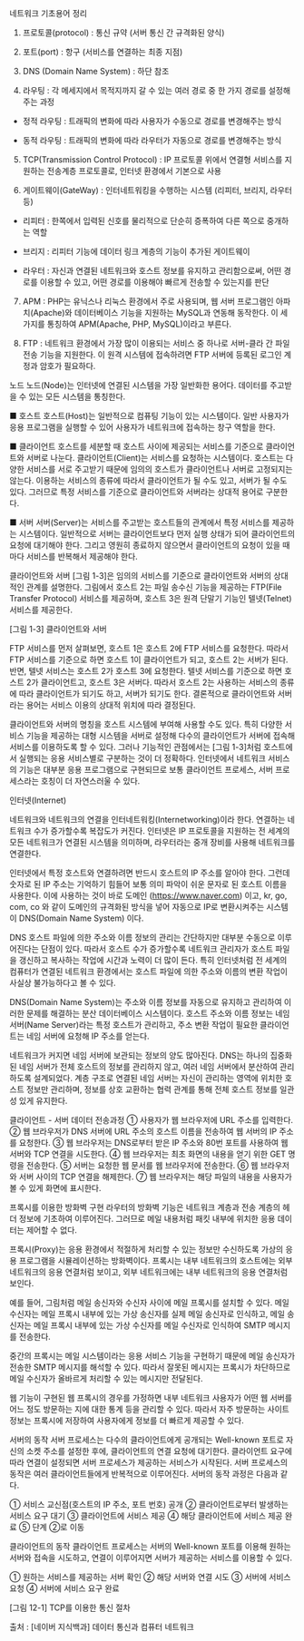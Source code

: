 네트워크 기초용어 정리
1. 프로토콜(protocol) : 통신 규약 (서버 통신 간 규격화된 양식)

2. 포트(port) : 항구 (서비스를 연결하는 최종 지점)

3. DNS (Domain Name System) : 하단 참조

4. 라우팅 : 각 메세지에서 목적지까지 갈 수 있는 여러 경로 중 한 가지 경로를 설정해 주는 과정

 - 정적 라우팅 : 트래픽의 변화에 따라 사용자가 수동으로 경로를 변경해주는 방식

 - 동적 라우팅 : 트래픽의 변화에 따라 라우터가 자동으로 경로를 변경해주는 방식

5. TCP(Transmission Control Protocol) : IP 프로토콜 위에서 연결형 서비스를 지원하는 전송계층 프로토콜로, 인터넷 환경에서 기본으로 사용

6. 게이트웨이(GateWay) : 인터네트워킹을 수행하는 시스템 (리피터, 브리지, 라우터 등)

 - 리피터 : 한쪽에서 입력된 신호를 물리적으로 단순히 증폭하여 다른 쪽으로 중개하는 역할

 - 브리지 : 리피터 기능에 데이터 링크 계층의 기능이 추가된 게이트웨이

 - 라우터 : 자신과 연결된 네트워크와 호스트 정보를 유지하고 관리함으로써, 어떤 경로를 이용할 수 있고, 어떤 경로를 이용해야 빠르게 전송할 수 있는지를 판단

7. APM : PHP는 유닉스나 리눅스 환경에서 주로 사용되며, 웹 서버 프로그램인 아파치(Apache)와 데이터베이스 기능을 지원하는 MySQL과 연동해 동작한다. 이 세 가지를 통칭하여 APM(Apache, PHP, MySQL)이라고 부른다.

8. FTP : 네트워크 환경에서 가장 많이 이용되는 서비스 중 하나로 서버-클라 간 파일 전송 기능을 지원한다. 이 원격 시스템에 접속하려면 FTP 서버에 등록된 로그인 계정과 암호가 필요하다.


 

노드
노드(Node)는 인터넷에 연결된 시스템을 가장 일반화한 용어다. 데이터를 주고받을 수 있는 모든 시스템을 통칭한다.

■ 호스트
호스트(Host)는 일반적으로 컴퓨팅 기능이 있는 시스템이다. 일반 사용자가 응용 프로그램을 실행할 수 있어 사용자가 네트워크에 접속하는 창구 역할을 한다.

■ 클라이언트
호스트를 세분할 때 호스트 사이에 제공되는 서비스를 기준으로 클라이언트와 서버로 나눈다. 클라이언트(Client)는 서비스를 요청하는 시스템이다. 호스트는 다양한 서비스를 서로 주고받기 때문에 임의의 호스트가 클라이언트나 서버로 고정되지는 않는다. 이용하는 서비스의 종류에 따라서 클라이언트가 될 수도 있고, 서버가 될 수도 있다. 그러므로 특정 서비스를 기준으로 클라이언트와 서버라는 상대적 용어로 구분한다.

■ 서버
서버(Server)는 서비스를 주고받는 호스트들의 관계에서 특정 서비스를 제공하는 시스템이다. 일반적으로 서버는 클라이언트보다 먼저 실행 상태가 되어 클라이언트의 요청에 대기해야 한다. 그리고 영원히 종료하지 않으면서 클라이언트의 요청이 있을 때마다 서비스를 반복해서 제공해야 한다.

클라이언트와 서버
[그림 1-3]은 임의의 서비스를 기준으로 클라이언트와 서버의 상대적인 관계를 설명한다. 그림에서 호스트 2는 파일 송수신 기능을 제공하는 FTP(File Transfer Protocol) 서비스를 제공하며, 호스트 3은 원격 단말기 기능인 텔넷(Telnet) 서비스를 제공한다.


[그림 1-3] 클라이언트와 서버

FTP 서비스를 먼저 살펴보면, 호스트 1은 호스트 2에 FTP 서비스를 요청한다. 따라서 FTP 서비스를 기준으로 하면 호스트 1이 클라이언트가 되고, 호스트 2는 서버가 된다. 반면, 텔넷 서비스는 호스트 2가 호스트 3에 요청한다. 텔넷 서비스를 기준으로 하면 호스트 2가 클라이언트고, 호스트 3은 서버다. 따라서 호스트 2는 사용하는 서비스의 종류에 따라 클라이언트가 되기도 하고, 서버가 되기도 한다. 결론적으로 클라이언트와 서버라는 용어는 서비스 이용의 상대적 위치에 따라 결정된다.

클라이언트와 서버의 명칭을 호스트 시스템에 부여해 사용할 수도 있다. 특히 다양한 서비스 기능을 제공하는 대형 시스템을 서버로 설정해 다수의 클라이언트가 서버에 접속해 서비스를 이용하도록 할 수 있다. 그러나 기능적인 관점에서는 [그림 1-3]처럼 호스트에서 실행되는 응용 서비스별로 구분하는 것이 더 정확하다. 인터넷에서 네트워크 서비스의 기능은 대부분 응용 프로그램으로 구현되므로 보통 클라이언트 프로세스, 서버 프로세스라는 호칭이 더 자연스러울 수 있다.

 
인터넷(Internet)

네트워크와 네트워크의 연결을 인터네트워킹(Internetworking)이라 한다. 연결하는 네트워크 수가 증가할수록 복잡도가 커진다. 인터넷은 IP 프로토콜을 지원하는 전 세계의 모든 네트워크가 연결된 시스템을 의미하며, 라우터라는 중개 장비를 사용해 네트워크를 연결한다.

인터넷에서 특정 호스트와 연결하려면 반드시 호스트의 IP 주소를 알아야 한다. 그런데 숫자로 된 IP 주소는 기억하기 힘들어 보통 의미 파악이 쉬운 문자로 된 호스트 이름을 사용한다. 이에 사용하는 것이 바로 도메인 (https://www.naver.com) 이고, kr, go, com, co 와 같이 도메인의 규격화된 방식을 넣어 자동으로 IP로 변환시켜주는 시스템이 DNS(Domain Name System) 이다.

 

DNS
호스트 파일에 의한 주소와 이름 정보의 관리는 간단하지만 대부분 수동으로 이루어진다는 단점이 있다. 따라서 호스트 수가 증가할수록 네트워크 관리자가 호스트 파일을 갱신하고 복사하는 작업에 시간과 노력이 더 많이 든다. 특히 인터넷처럼 전 세계의 컴퓨터가 연결된 네트워크 환경에서는 호스트 파일에 의한 주소와 이름의 변환 작업이 사실상 불가능하다고 볼 수 있다.

DNS(Domain Name System)는 주소와 이름 정보를 자동으로 유지하고 관리하여 이러한 문제를 해결하는 분산 데이터베이스 시스템이다. 호스트 주소와 이름 정보는 네임 서버(Name Server)라는 특정 호스트가 관리하고, 주소 변환 작업이 필요한 클라이언트는 네임 서버에 요청해 IP 주소를 얻는다.

네트워크가 커지면 네임 서버에 보관되는 정보의 양도 많아진다. DNS는 하나의 집중화된 네임 서버가 전체 호스트의 정보를 관리하지 않고, 여러 네임 서버에서 분산하여 관리하도록 설계되었다. 계층 구조로 연결된 네임 서버는 자신이 관리하는 영역에 위치한 호스트 정보만 관리하며, 정보를 상호 교환하는 협력 관계를 통해 전체 호스트 정보를 일관성 있게 유지한다.

 

클라이언트 - 서버 데이터 전송과정
① 사용자가 웹 브라우저에 URL 주소를 입력한다.
② 웹 브라우저가 DNS 서버에 URL 주소의 호스트 이름을 전송하여 웹 서버의 IP 주소를 요청한다.
③ 웹 브라우저는 DNS로부터 받은 IP 주소와 80번 포트를 사용하여 웹 서버와 TCP 연결을 시도한다.
④ 웹 브라우저는 최초 화면의 내용을 얻기 위한 GET 명령을 전송한다.
⑤ 서버는 요청한 웹 문서를 웹 브라우저에 전송한다.
⑥ 웹 브라우저와 서버 사이의 TCP 연결을 해제한다.
⑦ 웹 브라우저는 해당 파일의 내용을 사용자가 볼 수 있게 화면에 표시한다.

 

프록시를 이용한 방화벽 구현
라우터의 방화벽 기능은 네트워크 계층과 전송 계층의 헤더 정보에 기초하여 이루어진다. 그러므로 메일 내용처럼 패킷 내부에 위치한 응용 데이터는 제어할 수 없다.

프록시(Proxy)는 응용 환경에서 적절하게 처리할 수 있는 정보만 수신하도록 가상의 응용 프로그램을 시뮬레이션하는 방화벽이다. 프록시는 내부 네트워크의 호스트에는 외부 네트워크의 응용 연결처럼 보이고, 외부 네트워크에는 내부 네트워크의 응용 연결처럼 보인다.


 

 

예를 들어, 그림처럼 메일 송신자와 수신자 사이에 메일 프록시를 설치할 수 있다. 메일 수신자는 메일 프록시 내부에 있는 가상 송신자를 실제 메일 송신자로 인식하고, 메일 송신자는 메일 프록시 내부에 있는 가상 수신자를 메일 수신자로 인식하여 SMTP 메시지를 전송한다.

중간의 프록시는 메일 시스템이라는 응용 서비스 기능을 구현하기 때문에 메일 송신자가 전송한 SMTP 메시지를 해석할 수 있다. 따라서 잘못된 메시지는 프록시가 차단하므로 메일 수신자가 올바르게 처리할 수 있는 메시지만 전달된다.

웹 기능이 구현된 웹 프록시의 경우를 가정하면 내부 네트워크 사용자가 어떤 웹 서버를 어느 정도 방문하는 지에 대한 통계 등을 관리할 수 있다. 따라서 자주 방문하는 사이트 정보는 프록시에 저장하여 사용자에게 정보를 더 빠르게 제공할 수 있다.

 

서버의 동작
서버 프로세스는 다수의 클라이언트에게 공개되는 Well-known 포트로 자신의 소켓 주소를 설정한 후에, 클라이언트의 연결 요청에 대기한다. 클라이언트 요구에 따라 연결이 설정되면 서버 프로세스가 제공하는 서비스가 시작된다. 서버 프로세스의 동작은 여러 클라이언트들에게 반복적으로 이루어진다. 서버의 동작 과정은 다음과 같다.

① 서비스 교신점(호스트의 IP 주소, 포트 번호) 공개
② 클라이언트로부터 발생하는 서비스 요구 대기
③ 클라이언트에 서비스 제공
④ 해당 클라이언트에 서비스 제공 완료
⑤ 단계 ②로 이동

클라이언트의 동작
클라이언트 프로세스는 서버의 Well-known 포트를 이용해 원하는 서버와 접속을 시도하고, 연결이 이루어지면 서버가 제공하는 서비스를 이용할 수 있다.

① 원하는 서비스를 제공하는 서버 확인
② 해당 서버와 연결 시도
③ 서버에 서비스 요청
④ 서버에 서비스 요구 완료


[그림 12-1] TCP를 이용한 통신 절차
 

출처 : [네이버 지식백과]  데이터 통신과 컴퓨터 네트워크 